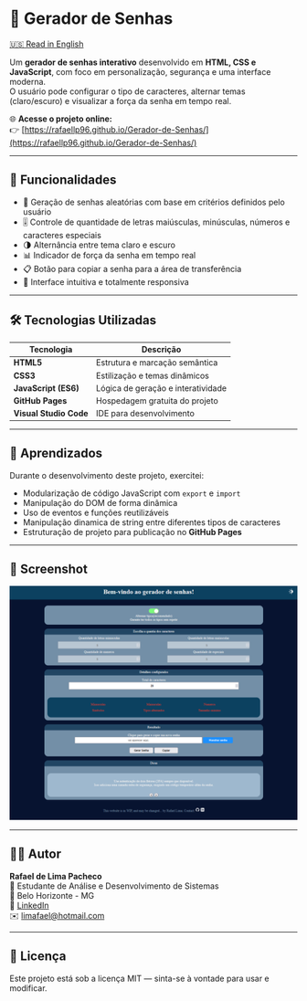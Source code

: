 # 🔐 Gerador de Senhas

[🇺🇸 Read in English](README_EN.md)


Um **gerador de senhas interativo** desenvolvido em **HTML, CSS e JavaScript**, com foco em personalização, segurança e uma interface moderna.  
O usuário pode configurar o tipo de caracteres, alternar temas (claro/escuro) e visualizar a força da senha em tempo real.

🌐 **Acesse o projeto online:**  
👉 [https://rafaellp96.github.io/Gerador-de-Senhas/](https://rafaellp96.github.io/Gerador-de-Senhas/)

---

## 🚀 Funcionalidades

- 🔄 Geração de senhas aleatórias com base em critérios definidos pelo usuário  
- 🎚️ Controle de quantidade de letras maiúsculas, minúsculas, números e caracteres especiais  
- 🌗 Alternância entre tema claro e escuro  
- 📊 Indicador de força da senha em tempo real  
- 📋 Botão para copiar a senha para a área de transferência  
- 🧭 Interface intuitiva e totalmente responsiva

---

## 🛠️ Tecnologias Utilizadas

| Tecnologia | Descrição |
|-------------|------------|
| **HTML5** | Estrutura e marcação semântica |
| **CSS3** | Estilização e temas dinâmicos |
| **JavaScript (ES6)** | Lógica de geração e interatividade |
| **GitHub Pages** | Hospedagem gratuita do projeto |
| **Visual Studio Code** | IDE para desenvolvimento |

---

## 🧠 Aprendizados

Durante o desenvolvimento deste projeto, exercitei:
- Modularização de código JavaScript com `export` e `import`
- Manipulação do DOM de forma dinâmica
- Uso de eventos e funções reutilizáveis
- Manipulação dinamica de string entre diferentes tipos de caracteres
- Estruturação de projeto para publicação no **GitHub Pages**

---

## 📸 Screenshot

![Screenshot Image Night Theme](./assets/images/GeradorScreenshotNight.png "Image Project")

---

## 🧑‍💻 Autor

**Rafael de Lima Pacheco**  
💼 Estudante de Análise e Desenvolvimento de Sistemas  
📍 Belo Horizonte - MG  
🔗 [LinkedIn](https://www.linkedin.com/in/rafaellp96)  
✉️ limafael@hotmail.com

---

## 📜 Licença

Este projeto está sob a licença MIT — sinta-se à vontade para usar e modificar.
